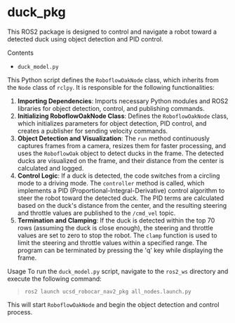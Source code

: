 # duck_pkg

This ROS2 package is designed to control and navigate a robot toward a detected duck using object detection and PID control.

Contents
* `duck_model.py`

This Python script defines the `RoboflowOakNode` class, which inherits from the `Node` class of `rclpy`. It is responsible for the following functionalities:

1. **Importing Dependencies**: Imports necessary Python modules and ROS2 libraries for object detection, control, and publishing commands.
2. **Initializing RoboflowOakNode Class**: Defines the `RoboflowOakNode` class, which initializes parameters for object detection, PID control, and creates a publisher for sending velocity commands.
3. **Object Detection and Visualization**: The `run` method continuously captures frames from a camera, resizes them for faster processing, and uses the `RoboflowOak` object to detect ducks in the frame. The detected ducks are visualized on the frame, and their distance from the center is calculated and logged.
4. **Control Logic**: If a duck is detected, the code switches from a circling mode to a driving mode. The `controller` method is called, which implements a PID (Proportional-Integral-Derivative) control algorithm to steer the robot toward the detected duck. The PID terms are calculated based on the duck's distance from the center, and the resulting steering and throttle values are published to the `/cmd_vel` topic.
5. **Termination and Clamping**: If the duck is detected within the top 70 rows (assuming the duck is close enough), the steering and throttle values are set to zero to stop the robot. The `clamp` function is used to limit the steering and throttle values within a specified range. The program can be terminated by pressing the 'q' key while displaying the frame.

Usage
To run the `duck_model.py` script, navigate to the `ros2_ws` directory and execute the following command:
  > ```ros2 launch ucsd_robocar_nav2_pkg all_nodes.launch.py```

This will start `RoboflowOakNode` and begin the object detection and control process.
